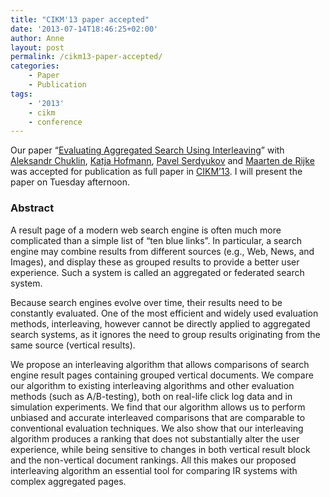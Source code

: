```yaml
---
title: "CIKM'13 paper accepted"
date: '2013-07-14T18:46:25+02:00'
author: Anne
layout: post
permalink: /cikm13-paper-accepted/
categories:
    - Paper
    - Publication
tags:
    - '2013'
    - cikm
    - conference
---
```


Our paper “[Evaluating Aggregated Search Using Interleaving](/assets/2013/09/ir0656-chuklin1.pdf)” with [Aleksandr Chuklin](http://ch.linkedin.com/in/chuklin), [Katja Hofmann](http://khofm.wordpress.com/), [Pavel Serdyukov](http://ru.linkedin.com/in/pavelserdyukov) and [Maarten de Rijke](http://staff.science.uva.nl/~mdr/) was accepted for publication as full paper in [CIKM’13](http://www.cikm2013.org/). I will present the paper on Tuesday afternoon.

### Abstract

A result page of a modern web search engine is often much more complicated than a simple list of “ten blue links”. In particular, a search engine may combine results from different sources (e.g., Web, News, and Images), and display these as grouped results to provide a better user experience. Such a system is called an aggregated or federated search system.

Because search engines evolve over time, their results need to be constantly evaluated. One of the most efficient and widely used evaluation methods, interleaving, however cannot be directly applied to aggregated search systems, as it ignores the need to group results originating from the same source (vertical results).

We propose an interleaving algorithm that allows comparisons of search engine result pages containing grouped vertical documents. We compare our algorithm to existing interleaving algorithms and other evaluation methods (such as A/B-testing), both on real-life click log data and in simulation experiments. We find that our algorithm allows us to perform unbiased and accurate interleaved comparisons that are comparable to conventional evaluation techniques. We also show that our interleaving algorithm produces a ranking that does not substantially alter the user experience, while being sensitive to changes in both vertical result block and the non-vertical document rankings. All this makes our proposed interleaving algorithm an essential tool for comparing IR systems with complex aggregated pages.